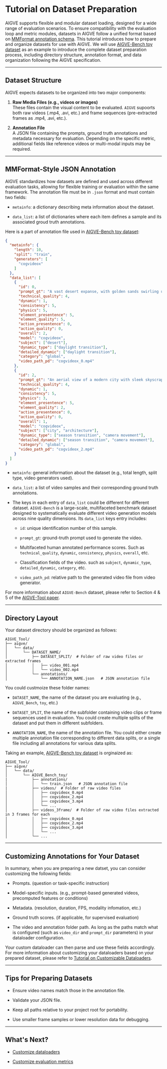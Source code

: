 # Tutorial on Dataset Preparation

AIGVE supports flexible and modular dataset loading, designed for a wide range of evaluation scenarios. To ensure compatibility with the evaluation loop and metric modules, datasets in AIGVE follow a unified format based on [MMFormat annotation schema](https://mmengine.readthedocs.io/en/latest/advanced_tutorials/basedataset.html). This tutorial introduces how to prepare and organize datasets for use with AIGVE. We will use [AIGVE-Bench toy dataset](https://github.com/ShaneXiangH/AIGVE_Tool/tree/main/aigve/data/AIGVE_Bench_toy) as an example to introduce the complete dataset preparation process, including directory structure, annotation format, and data organization following the AIGVE specification.

---

## Dataset Structure

AIGVE expects datasets to be organized into two major components:

1. **Raw Media Files (e.g., videos or images)**  
   These files contain the visual content to be evaluated. `AIGVE` supoorts both raw videos (.mp4, .avi, etc.) and frame sequences (pre-extracted frames as .mp4, .avi, etc.).

2. **Annotation File**  
   A JSON file containing the prompts, ground truth annotations and metadata necessary for evaluation. Depending on the specific metric, additional fields like reference videos or multi-modal inputs may be required.

---

## MMFormat-Style JSON Annotation

AIGVE standardizes how datasets are defined and used across different evaluation tasks, allowing for flexible training or evaluation within the same framework. The annotation file must be in `.json` format and must contain two fields:

* `metainfo`: a dictionary describing meta information about the dataset.  

* `data_list`: a list of dictionaries where each item defines a sample and its associated groud truth annotations.

Here is a part of annotation file used in [AIGVE-Bench toy dataset](https://github.com/ShaneXiangH/AIGVE_Tool/blob/main/aigve/data/AIGVE_Bench_toy/annotations/train.json):

```json
{
  "metainfo": {
    "length": 10,
    "split": "train",
    "generators": [
      "cogvideox"
    ]
  },
  "data_list": [
    {
      "id": 0,
      "prompt_gt": "A vast desert expanse, with golden sands swirling under the shimmering heat of midday sun...",
      "technical_quality": 4,
      "dynamic": 1,
      "consistency": 5,
      "physics": 5,
      "element_presentence": 5,
      "element_quality": 5,
      "action_presentence": 0,
      "action_quality": 0,
      "overall": 2,
      "model": "cogvideox",
      "subject": ["desert"],
      "dynamic_type": ["daylight transition"],
      "detailed_dynamic": ["daylight transition"],
      "category": "global",
      "video_path_pd": "cogvideox_0.mp4"
    },
    {
      "id": 2,
      "prompt_gt": "An aerial view of a modern city with sleek skyscrapers...",
      "technical_quality": 4,
      "dynamic": 1,
      "consistency": 5,
      "physics": 3,
      "element_presentence": 5,
      "element_quality": 2,
      "action_presentence": 0,
      "action_quality": 0,
      "overall": 1,
      "model": "cogvideox",
      "subject": ["city", "architecture"],
      "dynamic_type": ["season transition", "camera movement"],
      "detailed_dynamic": ["season transition", "camera movement"],
      "category": "global",
      "video_path_pd": "cogvideox_2.mp4"
    }
  ]
}
```

* `metainfo`: general information about the dataset (e.g., total length, split type, video generators used).

* `data_list`: a list of video samples and their corresponding ground truth annotations.

* The keys in each entry of `data_list` could be different for different dataset. `AIGVE-Bench` is a large-scale, multifaceted benchmark dataset designed to systematically evaluate different video generation models across nine quality dimensions. Its `data_list` keys entry includes:

    * `id`: unique identification number of this sample.

    * `prompt_gt`: ground-truth prompt used to generate the video.

    * Multifaceted human annotated performance scores. Such as `technical_quality`, `dynamic`, `consistency`, `physics`, `overall`, etc.

    * Classification fields of the video. such as `subject`, `dynamic_type`, `detailed_dynamic`, `category`, etc.

    * `video_path_pd`: relative path to the generated video file from video generator.

For more information about `AIGVE-Bench` dataset, please refer to Section 4 & 5 of the [AIGVE-Tool paper](https://arxiv.org/pdf/2503.14064).

---

## Directory Layout

Your dataset directory should be organized as follows:
```
AIGVE_Tool/
├── aigve/
│   └── data/
│       └── DATASET_NAME/
│           ├── DATASET_SPLIT/  # Folder of raw video files or extracted frames
│           │   ├── video_001.mp4
│           │   └── video_002.mp4
│           └── annotations/
│               └── ANNOTATION_NAME.json   # JSON annotation file
```

You could custmoize these folder names:

* `DATASET_NAME`, the name of the dataset you are evaluating (e.g., `AIGVE_Bench`, `toy`, etc.)

* `DATASET_SPLIT`, the name of the subfolder containing video clips or frame sequences used in evaluation. You could create multiple splits of the dataset and put them in different subfolders.  

* `ANNOTATION_NAME`, the name of the annotation file. You could either create multiple annotation file corresponding to different data splits, or a single file including all annotations for various data splits.


Taking an example, [AIGVE-Bench toy dataset](https://github.com/ShaneXiangH/AIGVE_Tool/blob/main/aigve/data/AIGVE_Bench_toy/annotations/train.json) is orginaized as:
```
AIGVE_Tool/
├── aigve/
│   └── data/
│       └── AIGVE_Bench_toy/
|           ├── annotations/
│           │   └── train.json   # JSON annotation file
|           ├── videos/  # Folder of raw video files 
│           │   ├── cogvideox_0.mp4
│           │   ├── cogvideox_2.mp4
│           │   ├── cogvideox_3.mp4
│           │   └── ...  
│           ├── videos_3frame/  # Folder of raw video files extracted in 3 frames for each
│           │   ├── cogvideox_0.mp4
│           │   ├── cogvideox_2.mp4
│           │   ├── cogvideox_3.mp4
│           │   └── ...
│           └── ...   
```
---


## Customizing Annotations for Your Dataset

In summary, when you are preparing a new datset, you can consider customizing the following fields:

* Prompts. (question or task-specific instruction)

* Model-specific inputs. (e.g., prompt-based generated videos, precomputed features or conditions)

* Metadata. (resolution, duration, FPS, modality infomation, etc.)

* Ground truth scores. (if applicable, for supervised evaluation)

* The video and annotation folder path. As long as the paths match what is configured (such as `video_dir` and `prompt_dir` parameters) in your dataloader configuration. 

Your custom dataloader can then parse and use these fields accordingly. For more information about customizing your dataloaders based on your prepared dataset, please refer to [Tutorial on Customizable Dataloaders](./dataloader.md).

---

## Tips for Preparing Datasets

* Ensure video names match those in the annotation file.

* Validate your JSON file.

* Keep all paths relative to your project root for portability.

* Use smaller frame samples or lower resolution data for debugging.

---

## What's Next?

- [Customize dataloaders](./dataloader.md)

- [Customize evaluation metrics](./evaluator.md)